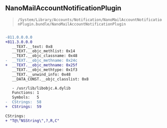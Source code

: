 ## NanoMailAccountNotificationPlugin

> `/System/Library/Accounts/Notification/NanoMailAccountNotificationPlugin.bundle/NanoMailAccountNotificationPlugin`

```diff

-811.0.0.0.0
+811.3.0.0.0
   __TEXT.__text: 0x8
   __TEXT.__objc_methlist: 0x14
   __TEXT.__objc_classname: 0x48
-  __TEXT.__objc_methname: 0x24c
+  __TEXT.__objc_methname: 0x25f
   __TEXT.__objc_methtype: 0x1f3
   __TEXT.__unwind_info: 0x48
   __DATA_CONST.__objc_classlist: 0x8

   - /usr/lib/libobjc.A.dylib
   Functions: 1
   Symbols:   5
-  CStrings:  58
+  CStrings:  59
 
CStrings:
+ "T@\"NSString\",?,R,C"

```
